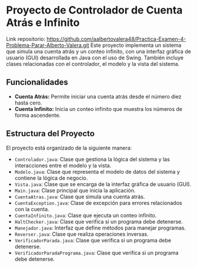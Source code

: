 # Proyecto de Controlador de Cuenta Atrás e Infinito
Link repositorio: https://github.com/aalbertovalera48/Practica-Examen-4-Problema-Parar-Alberto-Valera.git
Este proyecto implementa un sistema que simula una cuenta atrás y un conteo infinito, con una interfaz gráfica de usuario (GUI) desarrollada en Java con el uso de Swing. También incluye clases relacionadas con el controlador, el modelo y la vista del sistema.

## Funcionalidades

- **Cuenta Atrás:** Permite iniciar una cuenta atrás desde el número diez hasta cero.
- **Cuenta Infinito:** Inicia un conteo infinito que muestra los números de forma ascendente.

## Estructura del Proyecto

El proyecto está organizado de la siguiente manera:

- `Controlador.java`: Clase que gestiona la lógica del sistema y las interacciones entre el modelo y la vista.
- `Modelo.java`: Clase que representa el modelo de datos del sistema y contiene la lógica de negocio.
- `Vista.java`: Clase que se encarga de la interfaz gráfica de usuario (GUI).
- `Main.java`: Clase principal que inicia la aplicación.
- `CuentaAtras.java`: Clase que simula una cuenta atrás.
- `CuentaException.java`: Clase de excepción para errores relacionados con la cuenta.
- `CuentaInfinito.java`: Clase que ejecuta un conteo infinito.
- `HaltChecker.java`: Clase que verifica si un programa debe detenerse.
- `Manejador.java`: Interfaz que define métodos para manejar programas.
- `Reverser.java`: Clase que realiza operaciones inversas.
- `VerificadorParada.java`: Clase que verifica si un programa debe detenerse.
- `VerificadorParadaPrograma.java`: Clase que verifica si un programa debe detenerse.

